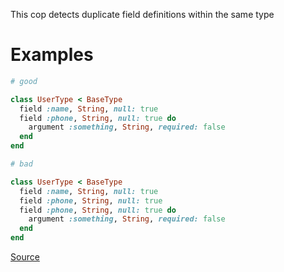 
This cop detects duplicate field definitions within
the same type

# Examples

```ruby
# good

class UserType < BaseType
  field :name, String, null: true
  field :phone, String, null: true do
    argument :something, String, required: false
  end
end

# bad

class UserType < BaseType
  field :name, String, null: true
  field :phone, String, null: true
  field :phone, String, null: true do
    argument :something, String, required: false
  end
end
```

[Source](http://www.rubydoc.info/gems/rubocop/RuboCop/Cop/GraphQL/FieldUniqueness)